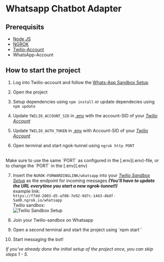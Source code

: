 # Whatsapp Chatbot Adapter

## Prerequisits
- [Node JS](https://nodejs.org/en/)
- [NGROK](https://ngrok.com/)
- [Twilio-Account](https://www.twilio.com/)
- WhatsApp-Account



## How to start the project

1. Log into Twilio-account and follow the [Whats-App Sandbox Setup](https://www.twilio.com/docs/whatsapp/sandbox)

2. Open the project

3. Setup dependencies using `npm install` or update dependecies using `npm update`

4. Update `TWILIO_ACCOUNT_SID` in [.env](.env) with the account-SID of your [*Twilio Account*](https://console.twilio.com/?frameUrl=%2Fconsole%3Fx-target-region%3Dus1)

5. Update `TWILIO_AUTH_TOKEN` in [.env](.env) with Account-SID of your [*Twilio Account*](https://console.twilio.com/?frameUrl=%2Fconsole%3Fx-target-region%3Dus1)

6. Open terminal and start ngok-tunnel using 
`ngrok http PORT`
</br>
Make sure to use the same `PORT` as configured in the [.env](.env)-file, or to change the `PORT` in the [.env](.env)

7. Insert the `NGROK-FORWARDINGLINK/whatsapp` into your [*Twilio Sandbox Setup*](https://console.twilio.com/us1/develop/sms/settings/whatsapp-sandbox?frameUrl=%2Fconsole%2Fsms%2Fwhatsapp%2Fsandbox%3Fx-target-region%3Dus1) as the endpoint for incoming messages *___(You'll have to update the URL everytime you start a new ngrok-tunnel!)___*</br>
example link: </br>
```https://f7dd-2003-d5-af08-7e92-9d7c-1443-4bdf-5ad8.ngrok.io/whatsapp``` </br>
Twilio sandbox: </br>
![Twilio Sandbox Setup](img/Sandbox_Setup.png)

8. Join your Twilio-sandbox on Whatsapp

9. Open a second terminal and start the project using `npm start``

10. Start messaging the bot!

*If you've already done the initial setup of the project once, you can skip steps 1 - 5.*